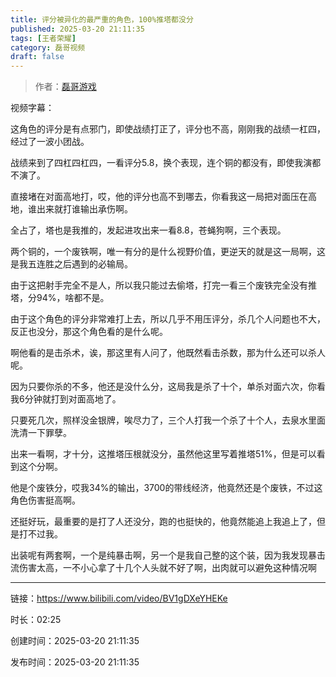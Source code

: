 ```yaml
---
title: 评分被异化的最严重的角色，100%推塔都没分
published: 2025-03-20 21:11:35
tags: [王者荣耀]
category: 磊哥视频
draft: false
---
```



> 作者：[磊哥游戏](https://space.bilibili.com/268941858?spm_id_from=333.788.upinfo.head.click)

视频字幕：

这角色的评分是有点邪门，即使战绩打正了，评分也不高，刚刚我的战绩一杠四，经过了一波小团战。

战绩来到了四杠四杠四，一看评分5.8，换个表现，连个铜的都没有，即使我演都不演了。

直接堵在对面高地打，哎，他的评分也高不到哪去，你看我这一局把对面压在高地，谁出来就打谁输出承伤啊。

全占了，塔也是我推的，发起进攻出来一看8.8，苍蝇狗啊，三个表现。

两个铜的，一个废铁啊，唯一有分的是什么视野价值，更逆天的就是这一局啊，这是我五连胜之后遇到的必输局。

由于这把射手完全不是人，所以我只能过去偷塔，打完一看三个废铁完全没有推塔，分94%，啥都不是。

由于这个角色的评分非常难打上去，所以几乎不用压评分，杀几个人问题也不大，反正也没分，那这个角色看的是什么呢。

啊他看的是击杀术，诶，那这里有人问了，他既然看击杀数，那为什么还可以杀人呢。

因为只要你杀的不多，他还是没什么分，这局我是杀了十个，单杀对面六次，你看我6分钟就打到对面高地了。

只要死几次，照样没金银牌，唉尽力了，三个人打我一个杀了十个人，去泉水里面洗清一下罪孽。

出来一看啊，才十分，这推塔压根就没分，虽然他这里写着推塔51%，但是可以看到这个分啊。

他是个废铁分，哎我34%的输出，3700的带线经济，他竟然还是个废铁，不过这角色伤害挺高啊。

还挺好玩，最重要的是打了人还没分，跑的也挺快的，他竟然能追上我追上了，但是打不过我。

出装呢有两套啊，一个是纯暴击啊，另一个是我自己整的这个装，因为我发现暴击流伤害太高，一不小心拿了十几个人头就不好了啊，出肉就可以避免这种情况啊

---


链接：https://www.bilibili.com/video/BV1gDXeYHEKe



时长：02:25

创建时间：2025-03-20 21:11:35

发布时间：2025-03-20 21:11:35

